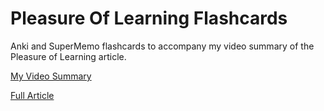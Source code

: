 # Pleasure Of Learning Flashcards
Anki and SuperMemo flashcards to accompany my video summary of the Pleasure of Learning article.

[My Video Summary](https://www.youtube.com/watch?v=eAnNGqwI2AQ)

[Full Article](https://supermemo.guru/wiki/Pleasure_of_learning)
